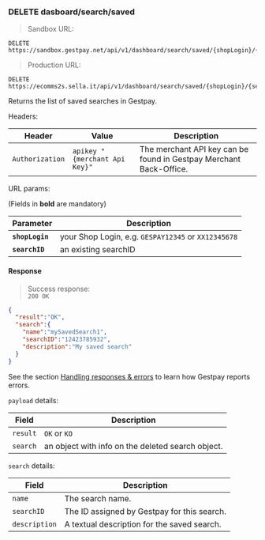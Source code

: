 ### DELETE dasboard/search/saved


> Sandbox URL:

```
DELETE https://sandbox.gestpay.net/api/v1/dashboard/search/saved/{shopLogin}/{searchID}
```

> Production URL: 

```
DELETE https://ecomms2s.sella.it/api/v1/dashboard/search/saved/{shopLogin}/{searchID}
```


Returns the list of saved searches in Gestpay. 

Headers: 

| Header          | Value                         | Description  |
| --------------- | ----------------------------- | ------------ |
| `Authorization` | `apikey "{merchant Api Key}"` | The merchant API key can be found in Gestpay Merchant Back-Office. |

URL params: 

(Fields in **bold** are mandatory)

| Parameter | Description | 
| --------- | ----------- | 
| **`shopLogin`** | your Shop Login, e.g. `GESPAY12345` or `XX12345678`
| **`searchID`** | an existing searchID


#### Response 

> Success response:<br>
> `200 OK`

```json
{  
  "result":"OK",
  "search":{  
    "name":"mySavedSearch1",
    "searchID":"12423785932",
    "description":"My saved search"
  }
}
```

See the section [Handling responses & errors](#handling-responses-amp-errors) to learn how Gestpay reports errors.

`payload` details:

| Field | Description |
| ----- | ----------- |
| `result` | `OK` or `KO`
| `search` | an object with info on the deleted search object.

`search` details:

| Field | Description |
| ----- | ----------- |
| `name` | The search name.
| `searchID` | The ID assigned by Gestpay for this search.
| `description` | A textual description for the saved search.
